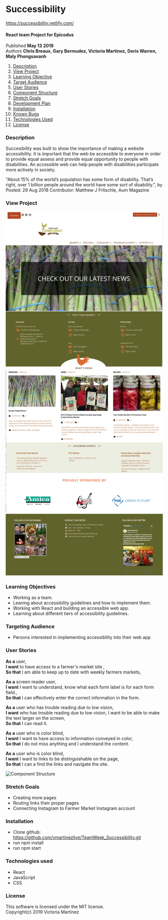 # Successibility
https://successibility.netlify.com/

#### React team Project for Epicodus

_Published_ **May 13 2019**<br>
_Authors_ **Chris Breaux, Gary Bermudez, Victoria Martinez, Doris Warren, Maly Phongsavanh**


1. [Description](#description)
2. [View Project](#View-Project)
3. [Learning Objective](#learning-objective)
4. [Target Audience](#target-audience)
5. [User Stories](#user-stories)
6. [Component Structure](#Component-Structure)
7. [Stretch Goals](#stretch-goals)
8. [Development Plan](#development-plan)
9. [Installation](#installation)
10. [Known Bugs](#known-bugs)
11. [Technologies Used](#technologies-used)
12. [License](#license)

### Description
Succesibility was built to show the importance of making a website accessibility.  It is important that the web be accessible to everyone in order to provide equal assess and provide equal opportunity to people with disabilities. An accessible web can help people with disabilities participate more actively in society.

"About 15% of the world’s population has some form of disability. That’s right, over 1 billion people around the world have some sort of disability.", by Posted: 29 Aug 2018 Contributor: Matthew J Fritschle, Aum Magazine

### View Project
![View Project](./src/assets/topClone.png?raw=true "Clone Project")
![View Project](./src/assets/medClone.png?raw=true "Clone Project")
![View Project](./src/assets/bottomClone.png?raw=true "Clone Project")


### Learning Objectives
* Working as a team.
* Leaning about accessibility guidelines and how to implement them.
* Working with React and building an accessible web app.
* Learning about different tiers of accessibility guidelines.

### Targeting Audience
* Persons interested in implementing accessibility into their web app

### User Stories
**As a** user,<br>
**I want** to have access to a farmer's market site ,<br>
**So that** I am able to keep up to date with weekly farmers markets,

**As a** screen reader user,<br>
**I want** I want to understand, know what each form label is for each form field.,<br>
**So that** I can effectively enter the correct information in the form.

**As a** user who has trouble reading due to low vision,<br>
**I want** who has trouble reading due to low vision, I want to be able to make the text larger on the screen,<br>
**So that** I can read it.

**As a** user who is color blind,<br>
**I want** I want to have access to information conveyed in color,<br>
**So that** I do not miss anything and I understand the content.

**As a** user who is color blind,<br>
**I want** I want to links to be distinguishable on the page,<br>
**So that** I can a find the links and navigate the site.

![Component Structure](./src/assets/Component.png?raw=true "Component Structure")

### Stretch Goals

* Creating more pages
* Routing links their proper pages
* Connecting Instagram to Farmer Market Instagram account

### Installation
* Clone github: https://github.com/vmartinezlive/TeamWeek_Successibility.git
* run npm install
* run npm start

### Technologies used
* React
* JavaScript
* CSS

### License

This software is licensed under the MIT license.<br>
Copyright(c) 2019 Victoria Martinez
